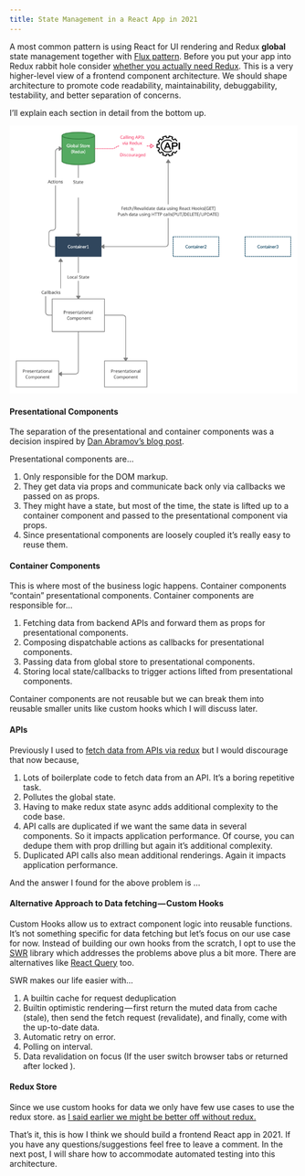 ```yaml
---
title: State Management in a React App in 2021
---
```


A most common pattern is using React for UI rendering and Redux **global** state management together with [Flux pattern](https://facebook.github.io/flux/docs/in-depth-overview/#:~:text=Flux%20is%20the%20application%20architecture,a%20lot%20of%20new%20code.). Before you put your app into Redux rabbit hole consider [whether you actually need Redux](https://medium.com/@dan_abramov/you-might-not-need-redux-be46360cf367). This is a very higher-level view of a frontend component architecture. We should shape architecture to promote code readability, maintainability, debuggability, testability, and better separation of concerns.

I’ll explain each section in detail from the bottom up.

![](/images/migrated/1__Td__BjatOZFGBfRQrTb__LAA.jpeg)

#### Presentational Components

The separation of the presentational and container components was a decision inspired by [Dan Abramov’s blog post](https://medium.com/@dan_abramov/smart-and-dumb-components-7ca2f9a7c7d0).

Presentational components are…

1.  Only responsible for the DOM markup.
2.  They get data via props and communicate back only via callbacks we passed on as props.
3.  They might have a state, but most of the time, the state is lifted up to a container component and passed to the presentational component via props.
4.  Since presentational components are loosely coupled it’s really easy to reuse them.

#### Container Components

This is where most of the business logic happens. Container components “contain” presentational components. Container components are responsible for…

1.  Fetching data from backend APIs and forward them as props for presentational components.
2.  Composing dispatchable actions as callbacks for presentational components.
3.  Passing data from global store to presentational components.
4.  Storing local state/callbacks to trigger actions lifted from presentational components.

Container components are not reusable but we can break them into reusable smaller units like custom hooks which I will discuss later.

#### APIs

Previously I used to [fetch data from APIs via redux](https://redux.js.org/tutorials/essentials/part-5-async-logic) but I would discourage that now because,

1.  Lots of boilerplate code to fetch data from an API. It’s a boring repetitive task.
2.  Pollutes the global state.
3.  Having to make redux state async adds additional complexity to the code base.
4.  API calls are duplicated if we want the same data in several components. So it impacts application performance. Of course, you can dedupe them with prop drilling but again it’s additional complexity.
5.  Duplicated API calls also mean additional renderings. Again it impacts application performance.

And the answer I found for the above problem is …

#### Alternative Approach to Data fetching — Custom Hooks

Custom Hooks allow us to extract component logic into reusable functions. It’s not something specific for data fetching but let’s focus on our use case for now. Instead of building our own hooks from the scratch, I opt to use the [SWR](https://swr.vercel.app/) library which addresses the problems above plus a bit more. There are alternatives like [React Query](https://react-query.tanstack.com/) too.

SWR makes our life easier with…

1.  A builtin cache for request deduplication
2.  Builtin optimistic rendering — first return the muted data from cache (stale), then send the fetch request (revalidate), and finally, come with the up-to-date data.
3.  Automatic retry on error.
4.  Polling on interval.
5.  Data revalidation on focus (If the user switch browser tabs or returned after locked ).

#### Redux Store

Since we use custom hooks for data we only have few use cases to use the redux store. as [I said earlier we might be better off without redux.](https://dev.to/g_abud/why-i-quit-redux-1knl)

That’s it, this is how I think we should build a frontend React app in 2021. If you have any questions/suggestions feel free to leave a comment. In the next post, I will share how to accommodate automated testing into this architecture.